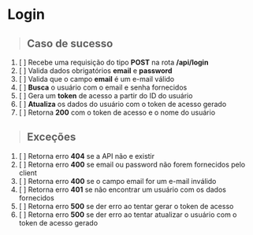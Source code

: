 # Login

> ## Caso de sucesso

1. [ ] Recebe uma requisição do tipo **POST** na rota **/api/login**
2. [ ] Valida dados obrigatórios **email** e **password**
3. [ ] Valida que o campo **email** é um e-mail válido
4. [ ] **Busca** o usuário com o email e senha fornecidos
5. [ ] Gera um **token** de acesso a partir do ID do usuário
6. [ ] **Atualiza** os dados do usuário com o token de acesso gerado
7. [ ] Retorna **200** com o token de acesso e o nome do usuário

> ## Exceções

1. [ ] Retorna erro **404** se a API não e existir
2. [ ] Retorna erro **400** se email ou password não forem fornecidos pelo client
3. [ ] Retorna erro **400** se o campo email for um e-mail inválido
4. [ ] Retorna erro **401** se não encontrar um usuário com os dados fornecidos
5. [ ] Retorna erro **500** se der erro ao tentar gerar o token de acesso
6. [ ] Retorna erro **500** se der erro ao tentar atualizar o usuário com o token de acesso gerado